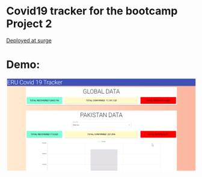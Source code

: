 # Covid19 tracker for the bootcamp Project 2
[Deployed at surge](http://eru-covid.surge.sh/)

# Demo:
![](demo.gif)
